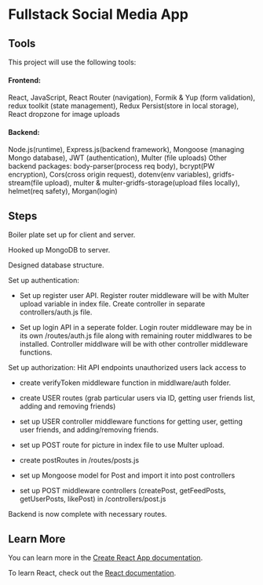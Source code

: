 # Fullstack Social Media App

## Tools

This project will use the following tools:

#### Frontend: 

React, JavaScript, React Router (navigation), Formik & Yup (form validation), redux toolkit (state management), Redux Persist(store in local storage), React dropzone for image uploads

#### Backend: 
Node.js(runtime), Express.js(backend framework), Mongoose (managing Mongo database), JWT (authentication), Multer (file uploads)
Other backend packages: body-parser(process req body), bcrypt(PW encryption), Cors(cross origin request), dotenv(env variables), gridfs-stream(file upload), multer & multer-gridfs-storage(upload files locally), helmet(req safety), Morgan(login)

## Steps

Boiler plate set up for client and server.

Hooked up MongoDB to server.

Designed database structure.

Set up authentication:

- Set up register user API. Register router middleware will be with Multer upload variable in index file. Create controller in separate controllers/auth.js file.

- Set up login API in a seperate folder. Login router middleware may be in its own /routes/auth.js file along with remaining router middlwares to be installed. Controller middlware will be with other controller middleware functions.

Set up authorization: Hit API endpoints unauthorized users lack access to
- create verifyToken middleware function in middlware/auth folder.

- create USER routes (grab particular users via ID, getting user friends list, adding and removing friends)
- set up USER controller middleware functions for getting user, getting user friends, and adding/removing friends.

- set up POST route for picture in index file to use Multer upload.
- create postRoutes in /routes/posts.js
- set up Mongoose model for Post and import it into post controllers
- set up POST middleware controllers (createPost, getFeedPosts, getUserPosts, likePost) in /controllers/post.js

Backend is now complete with necessary routes.

## Learn More

You can learn more in the [Create React App documentation](https://facebook.github.io/create-react-app/docs/getting-started).

To learn React, check out the [React documentation](https://reactjs.org/).


